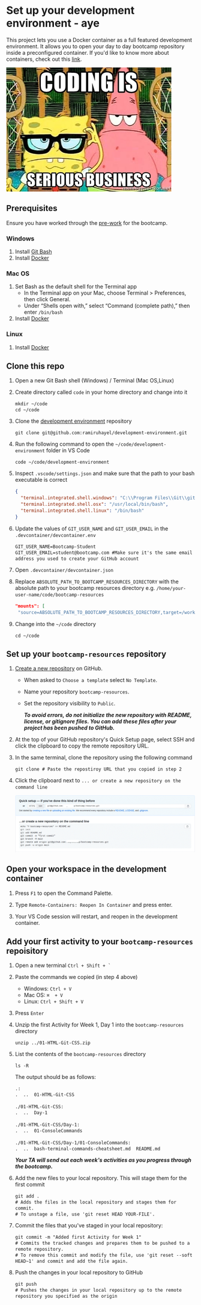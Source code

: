 # Set up your development environment - aye

This project lets you use a Docker container as a full featured development environment. It allows you to open your day to day bootcamp repository inside a preconfigured container. If you'd like to know more about containers, check out this [link](https://www.docker.com/resources/what-container).

![serious-business](./images/coding-is-serious-business.jpg)

## Prerequisites

Ensure you have worked through the [pre-work](https://coding-bootcamp-fsf-prework.readthedocs-hosted.com/en/latest/modules/chapter2/#module-2-install-your-tools) for the bootcamp.


### Windows

1. Install [Git Bash](https://gitforwindows.org/)
2. Install [Docker](https://docs.docker.com/get-docker/)

### Mac OS

1. Set Bash as the default shell for the Terminal app
   - In the Terminal app on your Mac, choose Terminal > Preferences, then click General.
   - Under “Shells open with,” select “Command (complete path),” then enter `/bin/bash`
2. Install [Docker](https://docs.docker.com/get-docker/)

### Linux 

1. Install [Docker](https://docs.docker.com/get-docker/)

## Clone this repo

1. Open a new Git Bash shell (Windows) / Terminal (Mac OS,Linux)

1. Create directory called `code` in your home directory and change into it

   ```shell
   mkdir ~/code
   cd ~/code
   ```

1. Clone the [development environment](https://github.com/ramiruhayel/development-environment) repository

   ```shell
   git clone git@github.com:ramiruhayel/development-environment.git
   ```

1. Run the following command to open the `~/code/development-environment` folder in VS Code

   ```shell
   code ~/code/development-environment
   ```

1. Inspect `.vscode/settings.json` and make sure that the path to your bash executable is correct
   ```json
   {
     "terminal.integrated.shell.windows": "C:\\Program Files\\Git\\git-bash.exe",
     "terminal.integrated.shell.osx": "/usr/local/bin/bash",
     "terminal.integrated.shell.linux": "/bin/bash"
   }
   ```
1. Update the values of `GIT_USER_NAME` and `GIT_USER_EMAIL` in the `.devcontainer/devcontainer.env`

   ```env
   GIT_USER_NAME=Bootcamp-Student
   GIT_USER_EMAIL=student@bootcamp.com #Make sure it's the same email address you used to create your GitHub account
   ```

1. Open `.devcontainer/devcontainer.json`
1. Replace `ABSOLUTE_PATH_TO_BOOTCAMP_RESOURCES_DIRECTORY` with the absolute path to your bootcamp resources directory e.g. `/home/your-user-name/code/bootcamp-resources`

   ```json
   "mounts": [
    "source=ABSOLUTE_PATH_TO_BOOTCAMP_RESOURCES_DIRECTORY,target=/workspaces/development-environment/bootcamp-resources,type=bind,consistency=cached"],
   ```

1. Change into the `~/code` directory

   ```shell
   cd ~/code
   ```

## Set up your `bootcamp-resources` repository

1. [Create a new repository](https://docs.github.com/en/articles/creating-a-new-repository) on GitHub.

   - When asked to `Choose a template` select `No Template`.

   - Name your repository `bootcamp-resources`.

   - Set the repository visibility to `Public`.

     **_To avoid errors, do not initialize the new repository with README, license, or gitignore files. You can add these files after your project has been pushed to GitHub._**

2. At the top of your GitHub repository's Quick Setup page, select SSH and click the clipboard to copy the remote repository URL.
3. In the same terminal, clone the repository using the following command

   ```shell
   git clone # Paste the repostiroy URL that you copied in step 2
   ```

4. Click the clipboard next to `... or create a new repository on the command line`

   ![bootcamp resources](./images/bootcamp-resources.png)

## Open your workspace in the development container

1. Press `F1` to open the Command Palette.

2. Type `Remote-Containers: Reopen In Container` and press enter.

3. Your VS Code session will restart, and reopen in the development container.

## Add your first activity to your `bootcamp-resources` repoisitory

1. Open a new terminal `` Ctrl + Shift + ` ``

2. Paste the commands we copied (in step 4 above) 
   - Windows: `Ctrl + V` 
   - Mac OS: `⌘  + V` 
   - Linux: `Ctrl + Shift + V`

3. Press `Enter`

3. Unzip the first Activity for Week 1, Day 1 into the `bootcamp-resources` directory

   ```shell
   unzip ../01-HTML-Git-CSS.zip
   ```

5. List the contents of the `bootcamp-resources` directory

   ```shell
   ls -R
   ```

   The output should be as follows:

   ```shell
   .:
   .  ..  01-HTML-Git-CSS

   ./01-HTML-Git-CSS:
   .  ..  Day-1

   ./01-HTML-Git-CSS/Day-1:
   .  ..  01-ConsoleCommands

   ./01-HTML-Git-CSS/Day-1/01-ConsoleCommands:
   .  ..  bash-terminal-commands-cheatsheet.md  README.md
   ```

   **_Your TA will send out each week's activities as you progress through the bootcamp._**

6. Add the new files to your local repository. This will stage them for the first commit

   ```shell
   git add .
   # Adds the files in the local repository and stages them for commit.
   # To unstage a file, use 'git reset HEAD YOUR-FILE'.
   ```

7. Commit the files that you've staged in your local repository:

   ```shell
   git commit -m "Added first Activity for Week 1"
   # Commits the tracked changes and prepares them to be pushed to a remote repository.
   # To remove this commit and modify the file, use 'git reset --soft HEAD~1' and commit and add the file again.
   ```

8. Push the changes in your local repository to GitHub

   ```shell
   git push
   # Pushes the changes in your local repository up to the remote repository you specified as the origin

   ```
